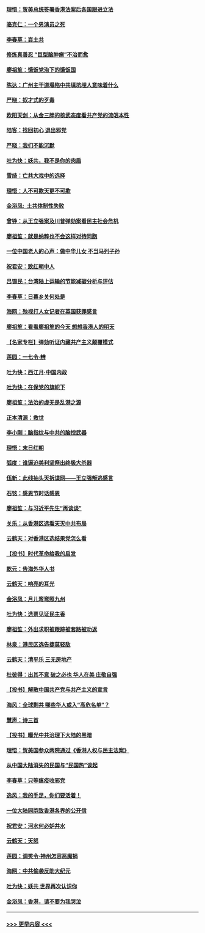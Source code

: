 #### [理悟：贺美总统签署香港法案后各国跟进立法](../pages/nsc993/n11706853.md?t=12071622) 
#### [骆克仁：一个男演员之死](../pages/nsc993/n11706677.md?t=12071622) 
#### [李春草：哀土共](../pages/nsc993/n11706255.md?t=12071622) 
#### [修炼真善忍 “巨型脑肿瘤”不治而愈](../pages/nsc993/n11705340.md?t=12071622) 
#### [廖祖笙：饿饭党治下的饿饭国](../pages/nsc993/n11705085.md?t=12071622) 
#### [陈达：广州主干道塌陷中共填坑埋人意味着什么](../pages/nsc993/n11705046.md?t=12071622) 
#### [严晓：奴才式的歹毒](../pages/nsc993/n11704826.md?t=12071622) 
#### [欧阳天剑：从金三胖的核武态度看共产党的流氓本性](../pages/nsc993/n11702238.md?t=12071622) 
#### [陆客：找回初心 退出邪党](../pages/nsc993/n11702213.md?t=12071622) 
#### [严晓：我们不能沉默](../pages/nsc993/n11702110.md?t=12071622) 
#### [吐为快：妖共，我不是你的肉盾](../pages/nsc993/n11701366.md?t=12071622) 
#### [雪绮：亡共大戏中的选择](../pages/nsc993/n11699922.md?t=12071622) 
#### [理悟：人不可欺天更不可欺](../pages/nsc993/n11699657.md?t=12071622) 
#### [金浴凤:  土共体制性失败](../pages/nsc993/n11699361.md?t=12071622) 
#### [曾铮：从王立强案及川普弹劾案看民主社会危机](../pages/nsc993/n11699318.md?t=12071622) 
#### [廖祖笙：就是纳粹也不会这样对待同胞](../pages/nsc993/n11697658.md?t=12071622) 
#### [一位中国老人的心声：做中华儿女 不当马列子孙](../pages/nsc993/n11697525.md?t=12071622) 
#### [祝君安：致红朝中人](../pages/nsc993/n11697518.md?t=12071622) 
#### [吕锡民：台湾陆上运输的节能减碳分析与评估](../pages/nsc993/n11694983.md?t=12071622) 
#### [李春草：日暮乡关何处是](../pages/nsc993/n11694805.md?t=12071622) 
#### [海网：殃视打人女记者在英国获罪感言](../pages/nsc993/n11693832.md?t=12071622) 
#### [廖祖笙：看看廖祖笙的今天 想想香港人的明天](../pages/nsc993/n11693707.md?t=12071622) 
#### [【名家专栏】弹劾听证内藏共产主义颠覆模式](../pages/nsc993/n11693563.md?t=12071622) 
#### [莲园：一七令‧辨](../pages/nsc993/n11692558.md?t=12071622) 
#### [吐为快：西江月·中国内政](../pages/nsc993/n11692071.md?t=12071622) 
#### [吐为快：在保党的旗帜下](../pages/nsc993/n11691188.md?t=12071622) 
#### [廖祖笙：法治的虚无是乱港之源](../pages/nsc993/n11690605.md?t=12071622) 
#### [正本清源：救世](../pages/nsc993/n11689134.md?t=12071622) 
#### [李小刚：脑指纹与中共的脑控武器](../pages/nsc993/n11688900.md?t=12071622) 
#### [理悟：末日红朝](../pages/nsc993/n11688829.md?t=12071622) 
#### [弧度：谁逼迫美利坚祭出终极大杀器](../pages/nsc993/n11688735.md?t=12071622) 
#### [伍新：此线抽头天拆谍网——王立强叛逃感言](../pages/nsc993/n11687981.md?t=12071622) 
#### [石铭：感恩节时话感恩](../pages/nsc993/n11687568.md?t=12071622) 
#### [廖祖笙：与习近平先生“再谈谈”](../pages/nsc993/n11687005.md?t=12071622) 
#### [关乐：从香港区选看天灭中共布局](../pages/nsc993/n11686647.md?t=12071622) 
#### [云鹤天：对香港区选结果党怎么看](../pages/nsc993/n11686216.md?t=12071622) 
#### [【投书】时代革命给我的启发](../pages/nsc993/n11684287.md?t=12071622) 
#### [乾元：告海外华人书](../pages/nsc993/n11684044.md?t=12071622) 
#### [云鹤天：响亮的耳光](../pages/nsc993/n11684254.md?t=12071622) 
#### [金浴凤：月儿弯弯照九州](../pages/nsc993/n11684231.md?t=12071622) 
#### [吐为快：选票见证民主香](../pages/nsc993/n11684206.md?t=12071622) 
#### [廖祖笙：外出求职被跟踪被套路被劝返](../pages/nsc993/n11683874.md?t=12071622) 
#### [林泉：港民区选告捷莫轻敌](../pages/nsc993/n11683930.md?t=12071622) 
#### [云鹤天：清平乐 三无房地产](../pages/nsc993/n11681521.md?t=12071622) 
#### [杜彼得：出其不意 破之必也 华人在美 庄敬自强](../pages/nsc993/n11679554.md?t=12071622) 
#### [【投书】解散中国共产党与共产主义的宣言](../pages/nsc993/n11679177.md?t=12071622) 
#### [海风：全球剿共 哪些华人或入“高危名单”？](../pages/nsc993/n11678617.md?t=12071622) 
#### [慧声：诗三首](../pages/nsc993/n11678848.md?t=12071622) 
#### [【投书】曝光中共治理下大陆的黑暗](../pages/nsc993/n11678674.md?t=12071622) 
#### [理悟：贺美国参众两院通过《香港人权与民主法案》](../pages/nsc993/n11678104.md?t=12071622) 
#### [从中国大陆消失的民国与“民国热”谈起](../pages/nsc993/n11678075.md?t=12071622) 
#### [李春草：只等瘟疫收邪党](../pages/nsc993/n11677308.md?t=12071622) 
#### [逸风：我的手足，你们要活着！](../pages/nsc993/n11676352.md?t=12071622) 
#### [一位大陆同胞致香港各界的公开信](../pages/nsc993/n11675761.md?t=12071622) 
#### [祝君安：河水何必妒井水](../pages/nsc993/n11675746.md?t=12071622) 
#### [云鹤天：天怒](../pages/nsc993/n11675718.md?t=12071622) 
#### [莲园：调笑令‧神州怎容恶魔祸](../pages/nsc993/n11675648.md?t=12071622) 
#### [海网：中共偷袭反助大纪元](../pages/nsc993/n11673515.md?t=12071622) 
#### [吐为快：妖共 世界再次认识你](../pages/nsc993/n11673506.md?t=12071622) 
#### [金浴凤：香港，请不要为我哭泣](../pages/nsc993/n11673248.md?t=12071622) 

----
#### [ >>> 更早内容 <<< ](../indexes/nsc993-earlier.md)
